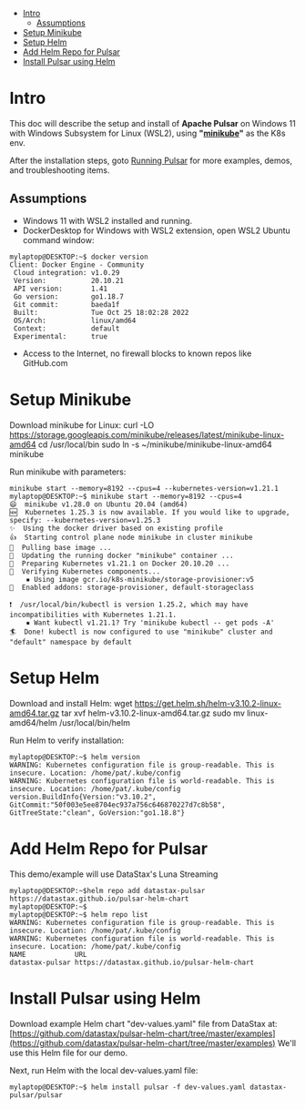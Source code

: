 - [Intro](#intro)
  - [Assumptions](#assumptions)
- [Setup Minikube](#setup-minikube)
- [Setup Helm](#setup-helm)
- [Add Helm Repo for Pulsar](#add-helm-repo-for-pulsar)
- [Install Pulsar using Helm](#install-pulsar-using-helm)
# Intro
This doc will describe the setup and install of **Apache Pulsar** on Windows 11 with Windows Subsystem for Linux (WSL2), using **"[minikube](https://minikube.sigs.k8s.io/docs/start/)"** as the K8s env.

After the installation steps, goto [Running Pulsar](RUN-README.md) for more examples, demos, and troubleshooting items.

## Assumptions

* Windows 11 with WSL2 installed and running.
* DockerDesktop for Windows with WSL2 extension, open WSL2 Ubuntu command window:
```
mylaptop@DESKTOP:~$ docker version
Client: Docker Engine - Community
 Cloud integration: v1.0.29
 Version:           20.10.21
 API version:       1.41
 Go version:        go1.18.7
 Git commit:        baeda1f
 Built:             Tue Oct 25 18:02:28 2022
 OS/Arch:           linux/amd64
 Context:           default
 Experimental:      true
```
* Access to the Internet, no firewall blocks to known repos like GitHub.com

# Setup Minikube
Download minikube for Linux:
curl -LO https://storage.googleapis.com/minikube/releases/latest/minikube-linux-amd64
cd /usr/local/bin
sudo ln -s ~/minikube/minikube-linux-amd64 minikube

Run minikube with parameters:
```
minikube start --memory=8192 --cpus=4 --kubernetes-version=v1.21.1
mylaptop@DESKTOP:~$ minikube start --memory=8192 --cpus=4
😄  minikube v1.28.0 on Ubuntu 20.04 (amd64)
🆕  Kubernetes 1.25.3 is now available. If you would like to upgrade, specify: --kubernetes-version=v1.25.3
✨  Using the docker driver based on existing profile
👍  Starting control plane node minikube in cluster minikube
🚜  Pulling base image ...
🏃  Updating the running docker "minikube" container ...
🐳  Preparing Kubernetes v1.21.1 on Docker 20.10.20 ...
🔎  Verifying Kubernetes components...
    ▪ Using image gcr.io/k8s-minikube/storage-provisioner:v5
🌟  Enabled addons: storage-provisioner, default-storageclass

❗  /usr/local/bin/kubectl is version 1.25.2, which may have incompatibilities with Kubernetes 1.21.1.
    ▪ Want kubectl v1.21.1? Try 'minikube kubectl -- get pods -A'
🏄  Done! kubectl is now configured to use "minikube" cluster and "default" namespace by default
```

# Setup Helm
Download and install Helm:
wget https://get.helm.sh/helm-v3.10.2-linux-amd64.tar.gz
tar xvf helm-v3.10.2-linux-amd64.tar.gz
sudo mv linux-amd64/helm /usr/local/bin/helm

Run Helm to verify installation:
```
mylaptop@DESKTOP:~$ helm version
WARNING: Kubernetes configuration file is group-readable. This is insecure. Location: /home/pat/.kube/config
WARNING: Kubernetes configuration file is world-readable. This is insecure. Location: /home/pat/.kube/config
version.BuildInfo{Version:"v3.10.2", GitCommit:"50f003e5ee8704ec937a756c646870227d7c8b58", GitTreeState:"clean", GoVersion:"go1.18.8"}
```
# Add Helm Repo for Pulsar
This demo/example will use DataStax's Luna Streaming 
```
mylaptop@DESKTOP:~$helm repo add datastax-pulsar https://datastax.github.io/pulsar-helm-chart
mylaptop@DESKTOP:~$
mylaptop@DESKTOP:~$ helm repo list
WARNING: Kubernetes configuration file is group-readable. This is insecure. Location: /home/pat/.kube/config
WARNING: Kubernetes configuration file is world-readable. This is insecure. Location: /home/pat/.kube/config
NAME            URL
datastax-pulsar https://datastax.github.io/pulsar-helm-chart

```
# Install Pulsar using Helm 
Download example Helm chart "dev-values.yaml" file from DataStax at: [https://github.com/datastax/pulsar-helm-chart/tree/master/examples](https://github.com/datastax/pulsar-helm-chart/tree/master/examples)
We'll use this Helm file for our demo.

Next, run Helm with the local dev-values.yaml file:
```
mylaptop@DESKTOP:~$ helm install pulsar -f dev-values.yaml datastax-pulsar/pulsar
```